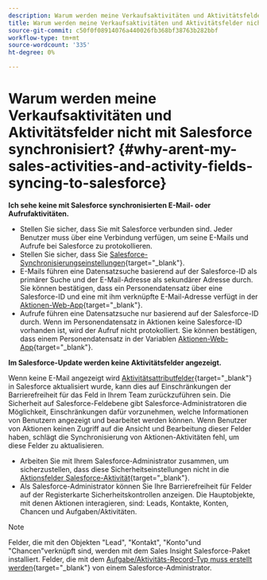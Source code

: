```yaml
---
description: Warum werden meine Verkaufsaktivitäten und Aktivitätsfelder nicht mit Salesforce synchronisiert? - Marketo-Dokumente - Produktdokumentation
title: Warum werden meine Verkaufsaktivitäten und Aktivitätsfelder nicht mit Salesforce synchronisiert?
source-git-commit: c50f0f08914076a440026fb368bf38763b282bbf
workflow-type: tm+mt
source-wordcount: '335'
ht-degree: 0%

---
```


# Warum werden meine Verkaufsaktivitäten und Aktivitätsfelder nicht mit Salesforce synchronisiert? {#why-arent-my-sales-activities-and-activity-fields-syncing-to-salesforce}

**Ich sehe keine mit Salesforce synchronisierten E-Mail- oder Aufrufaktivitäten.**

* Stellen Sie sicher, dass Sie mit Salesforce verbunden sind. Jeder Benutzer muss über eine Verbindung verfügen, um seine E-Mails und Aufrufe bei Salesforce zu protokollieren.
* Stellen Sie sicher, dass Sie [Salesforce-Synchronisierungseinstellungen](/help/marketo/product-docs/marketo-sales-insight/actions/crm/salesforce-integration/sync-sales-activities-to-salesforce.md){target="_blank"}.
* E-Mails führen eine Datensatzsuche basierend auf der Salesforce-ID als primärer Suche und der E-Mail-Adresse als sekundärer Adresse durch. Sie können bestätigen, dass ein Personendatensatz über eine Salesforce-ID und eine mit ihm verknüpfte E-Mail-Adresse verfügt in der [Aktionen-Web-App](https://toutapp.com/next#command_center){target="_blank"}.
* Aufrufe führen eine Datensatzsuche nur basierend auf der Salesforce-ID durch. Wenn im Personendatensatz in Aktionen keine Salesforce-ID vorhanden ist, wird der Aufruf nicht protokolliert. Sie können bestätigen, dass einem Personendatensatz in der Variablen [Aktionen-Web-App](https://toutapp.com/next#command_center){target="_blank"}.

**Im Salesforce-Update werden keine Aktivitätsfelder angezeigt.**

Wenn keine E-Mail angezeigt wird [Aktivitätsattributfelder](/help/marketo/product-docs/marketo-sales-insight/actions/crm/salesforce-package-configuration/logging-sales-activity-attributes-to-salesforce.md){target="_blank"} in Salesforce aktualisiert wurde, kann dies auf Einschränkungen der Barrierefreiheit für das Feld in Ihrem Team zurückzuführen sein. Die Sicherheit auf Salesforce-Feldebene gibt Salesforce-Administratoren die Möglichkeit, Einschränkungen dafür vorzunehmen, welche Informationen von Benutzern angezeigt und bearbeitet werden können. Wenn Benutzer von Aktionen keinen Zugriff auf die Ansicht und Bearbeitung dieser Felder haben, schlägt die Synchronisierung von Aktionen-Aktivitäten fehl, um diese Felder zu aktualisieren.

* Arbeiten Sie mit Ihrem Salesforce-Administrator zusammen, um sicherzustellen, dass diese Sicherheitseinstellungen nicht in die [Aktionsfelder Salesforce-Aktivität](/help/marketo/product-docs/marketo-sales-insight/actions/crm/salesforce-package-configuration/logging-sales-activity-attributes-to-salesforce.md){target="_blank"}.
* Als Salesforce-Administrator können Sie Ihre Barrierefreiheit für Felder auf der Registerkarte Sicherheitskontrollen anzeigen. Die Hauptobjekte, mit denen Aktionen interagieren, sind: Leads, Kontakte, Konten, Chancen und Aufgaben/Aktivitäten.

>[!NOTE]
>
>Felder, die mit den Objekten &quot;Lead&quot;, &quot;Kontakt&quot;, &quot;Konto&quot;und &quot;Chancen&quot;verknüpft sind, werden mit dem Sales Insight Salesforce-Paket installiert. Felder, die mit dem [Aufgabe/Aktivitäts-Record-Typ muss erstellt werden](/help/marketo/product-docs/marketo-sales-insight/actions/crm/salesforce-package-configuration/logging-sales-activity-attributes-to-salesforce.md){target="_blank"} von einem Salesforce-Administrator.

